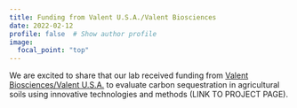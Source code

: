 ```yaml
---
title: Funding from Valent U.S.A./Valent Biosciences
date: 2022-02-12
profile: false  # Show author profile
image:
  focal_point: "top"
---
```


We are excited to share that our lab received funding from [Valent Biosciences/Valent U.S.A.](https://www.halo.science/research/agriculture/carbon-sequestration) to evaluate carbon sequestration in agricultural soils using innovative technologies and methods (LINK TO PROJECT PAGE).
